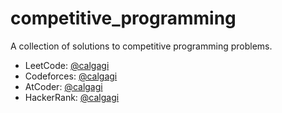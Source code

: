# competitive\_programming 

A collection of solutions to competitive programming problems.
* LeetCode: [@calgagi](https://leetcode.com/calgagi/)
* Codeforces: [@calgagi](https://codeforces.com/profile/calgagi)
* AtCoder: [@calgagi](https://atcoder.jp/users/calgagi)
* HackerRank: [@calgagi](https://www.hackerrank.com/calgagi)

